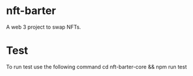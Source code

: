 # nft-barter
A web 3 project to swap NFTs.

# Test
To run test use the following command
cd nft-barter-core && npm run test
